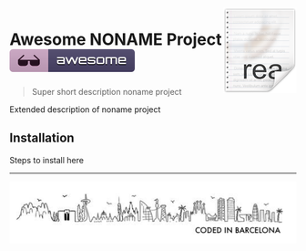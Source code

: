 <img src="readme/icon.png" align="right" />

# Awesome NONAME Project [![Awesome](readme/badge.svg)](https://github.com/leguim-repo)
> Super short description noname project

Extended description of noname project

## Installation

Steps to install here

---
<!-- Pit i Collons -->
![Coded In Barcelona](https://raw.githubusercontent.com/leguim-repo/leguim-repo/master/img/currentfooter.png)